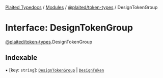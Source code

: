 [Plaited Typedocs](../README.md) / [Modules](../modules.md) / [@plaited/token-types](../modules/plaited_token_types.md) / DesignTokenGroup

# Interface: DesignTokenGroup

[@plaited/token-types](../modules/plaited_token_types.md).DesignTokenGroup

## Indexable

▪ [key: `string`]: [`DesignTokenGroup`](plaited_token_types.DesignTokenGroup.md) \| [`DesignToken`](../modules/plaited_token_types.md#designtoken)

